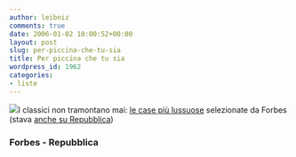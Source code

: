 ```yaml
---
author: leibniz
comments: true
date: 2006-01-02 10:00:52+00:00
layout: post
slug: per-piccina-che-tu-sia
title: Per piccina che tu sia
wordpress_id: 1962
categories:
- liste
---
```


![](http://images.forbes.com/media/lifestyle/2005/12/30/2.jpg)I classici non tramontano mai: [le case più lussuose](http://www.forbes.com/home/realestate/2005/12/29/luxury-real-estate-cx_sc_1230home_ls.html) selezionate da Forbes (stava [anche su Repubblica](http://www.repubblica.it/2003/e/gallerie/esteri/caseforbes/caseforbes.html))


### Forbes - Repubblica

